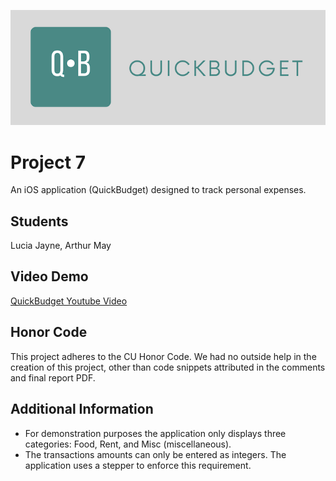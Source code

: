 ![QuickBudget Banner](https://github.com/luciajayne/QuickBudgetApp/blob/f8ba370750c2f60b9d4d373b25585cccf09fdf4d/QB-Banner.png)
# Project 7

An iOS application (QuickBudget) designed to track personal expenses.

## Students ##

Lucia Jayne, Arthur May

## Video Demo ##
[QuickBudget Youtube Video](https://youtu.be/O0eglJQW2d8)

## Honor Code ##

This project adheres to the CU Honor Code.
We had no outside help in the creation of this project, other than code snippets
attributed in the comments and final report PDF.

## Additional Information ##
- For demonstration purposes the application only displays three categories: Food, Rent, and Misc (miscellaneous).
- The transactions amounts can only be entered as integers. The application uses a stepper to enforce this requirement.
